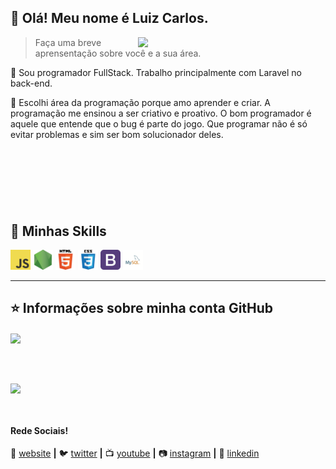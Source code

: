 ## 💜 Olá! Meu nome é <strong>Luiz Carlos.</strong>

<img align="right" width="300" src="https://i2.wp.com/allhtaccess.info/wp-content/uploads/2018/03/programming.gif?fit=1281%2C716&ssl=1" />

> Faça uma breve aprensentação sobre você e a sua área.

🔭 Sou programador FullStack. Trabalho principalmente com Laravel no back-end.

💬 Escolhi área da programação porque amo aprender e criar. A programação me ensinou a ser criativo e proativo. O bom programador é aquele que entende que o bug é parte do jogo. Que programar não é só evitar problemas e sim ser bom solucionador deles.

<br><br><br>
----


## 🚀 Minhas Skills

<!-- <code><img height="32" src="https://cdn.iconscout.com/icon/free/png-512/c-programming-569564.png" alt="c"/></code> -->
<code><img height="32" src="https://raw.githubusercontent.com/github/explore/80688e429a7d4ef2fca1e82350fe8e3517d3494d/topics/javascript/javascript.png" alt="Javascript"/></code>
<code><img height="32" src="https://raw.githubusercontent.com/github/explore/80688e429a7d4ef2fca1e82350fe8e3517d3494d/topics/nodejs/nodejs.png" alt="Nodejs"/></code>
<code><img height="32" src="https://raw.githubusercontent.com/github/explore/80688e429a7d4ef2fca1e82350fe8e3517d3494d/topics/html/html.png" alt="HTML5"/></code>
<code><img height="32" src="https://raw.githubusercontent.com/github/explore/80688e429a7d4ef2fca1e82350fe8e3517d3494d/topics/css/css.png" alt="CSS"/></code>
<code><img height="32" src="https://raw.githubusercontent.com/github/explore/80688e429a7d4ef2fca1e82350fe8e3517d3494d/topics/bootstrap/bootstrap.png" alt="Bootstrap"/></code>
<code><img height="32" src="https://raw.githubusercontent.com/github/explore/80688e429a7d4ef2fca1e82350fe8e3517d3494d/topics/mysql/mysql.png" alt="MySQL"/></code>


---

## ⭐ Informações sobre minha conta GitHub
    
<a href="https://github.com/luizcarlosgt">
<img align="center" src="https://github-readme-stats.vercel.app/api?username=luizcarlosgt&show_icons=true&theme=dracula" />
</a>

<br><br>

<a href="https://github.com/luizcarlosgt">
<img align="center" src="https://github-readme-stats.vercel.app/api/top-langs/?username=luizcarlosgt&theme=dracula&hide_langs_below=1" />
</a>


[website]: http://devplay.ga/
[twitter]: https://twitter.com/SEUTWITTER
[youtube]: https://www.youtube.com/user/SEUYOUTUBE/
[instagram]: https://www.instagram.com/devplaybr/
[linkedin]: https://www.linkedin.com/in/luiz-carlos-820b9b217/
<br>

#### Rede Sociais!

🏡 [website][website] **|** 
🐦 [twitter][twitter] **|** 
📺 [youtube][youtube] **|** 
📷 [instagram][instagram] **|** 
👔 [linkedin][linkedin]